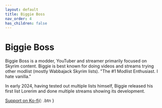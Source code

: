 ```yaml
---
layout: default
title: Biggie Boss
nav_order: 4
has_children: false
---
```

# Biggie Boss

Biggie Boss is a modder, YouTuber and streamer primarily focused on Skyrim content. Biggie is best known for doing videos and streams trying other modlist (mostly Wabbajack Skyrim lists). "The #1 Modlist Enthusiast. I hate vanilla."

In early 2024, having tested out multiple lists himself, Biggie released his first list Lorerim and done multiple streams showing its development.

[Support on Ko-fi](https://ko-fi.com/biggieboss){: .btn }
